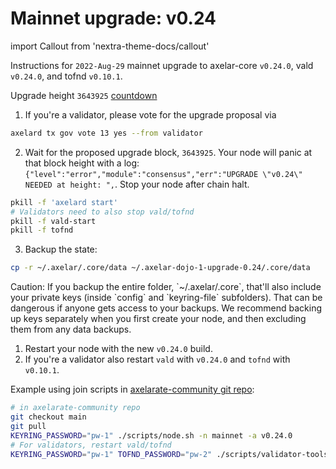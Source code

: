 # Mainnet upgrade: v0.24

import Callout from 'nextra-theme-docs/callout'

Instructions for `2022-Aug-29` mainnet upgrade to axelar-core `v0.24.0`, vald `v0.24.0`, and tofnd `v0.10.1`.

Upgrade height `3643925` [countdown](https://www.mintscan.io/axelar/blocks/3643925)

1. If you're a validator, please vote for the upgrade proposal via

```bash
axelard tx gov vote 13 yes --from validator
```

2. Wait for the proposed upgrade block, `3643925`. Your node will panic at that block height with a log: `{"level":"error","module":"consensus","err":"UPGRADE \"v0.24\" NEEDED at height: ",`. Stop your node after chain halt.

```bash
pkill -f 'axelard start'
# Validators need to also stop vald/tofnd
pkill -f vald-start
pkill -f tofnd
```

3. Backup the state:

```bash
cp -r ~/.axelar/.core/data ~/.axelar-dojo-1-upgrade-0.24/.core/data
```

<Callout type="warning" emoji="⚠️">
  Caution: If you backup the entire folder, `~/.axelar/.core`, that'll also include your private keys (inside `config` and `keyring-file` subfolders). That can be dangerous if anyone gets access to your backups. We recommend backing up keys separately when you first create your node, and then excluding them from any data backups.
</Callout>

1. Restart your node with the new `v0.24.0` build.
2. If you're a validator also restart `vald` with `v0.24.0` and `tofnd` with `v0.10.1`.

Example using join scripts in [axelarate-community git repo](https://github.com/axelarnetwork/axelarate-community):

```bash
# in axelarate-community repo
git checkout main
git pull
KEYRING_PASSWORD="pw-1" ./scripts/node.sh -n mainnet -a v0.24.0
# For validators, restart vald/tofnd
KEYRING_PASSWORD="pw-1" TOFND_PASSWORD="pw-2" ./scripts/validator-tools-host.sh -a v0.24.0 -q v0.10.1 -n mainnet
```
